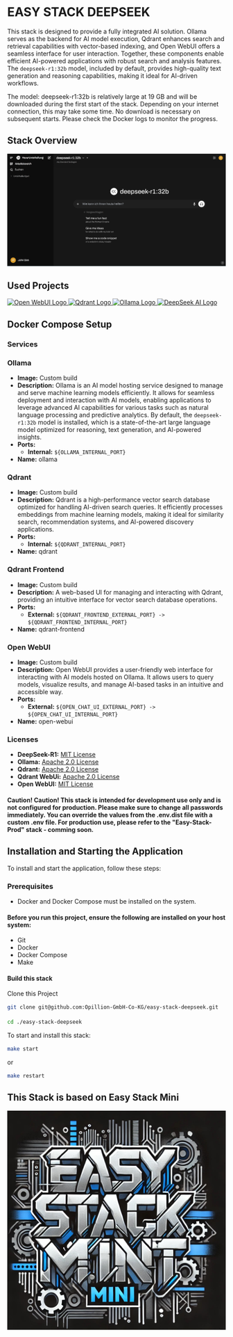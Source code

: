 # EASY STACK DEEPSEEK

This stack is designed to provide a fully integrated AI solution. Ollama serves as the backend for AI model execution, Qdrant enhances search and retrieval capabilities with vector-based indexing, and Open WebUI offers a seamless interface for user interaction. Together, these components enable efficient AI-powered applications with robust search and analysis features. The `deepseek-r1:32b` model, included by default, provides high-quality text generation and reasoning capabilities, making it ideal for AI-driven workflows.

The model: deepseek-r1:32b is relatively large at 19 GB and will be downloaded during the first start of the stack. Depending on your internet connection, this may take some time. No download is necessary on subsequent starts. Please check the Docker logs to monitor the progress.

## **Stack Overview**
![Alt text](.makefile/assets/app.png?raw=true" "Open Webui")

## Used Projects
<a href="https://github.com/open-webui/open-webui">
    <img src="https://avatars.githubusercontent.com/u/158137808?s=48&v=4" width="150" alt="Open WebUI Logo">
</a>
<a href="https://raw.githubusercontent.com/qdrant/qdrant">
    <img src="https://raw.githubusercontent.com/qdrant/qdrant/master/docs/logo.svg" width="150" alt="Qdrant Logo">
</a>
<a href="https://github.com/ollama/ollama">
    <img src="https://github.com/ollama/ollama/assets/3325447/0d0b44e2-8f4a-4e99-9b52-a5c1c741c8f7" width="150" alt="Ollama Logo">
</a>
<a href="https://raw.githubusercontent.com/deepseek-ai/DeepSeek-V2">
    <img src="https://raw.githubusercontent.com/deepseek-ai/DeepSeek-V2/refs/heads/main/figures/logo.svg" width="150" alt="DeepSeek AI Logo">
</a>


## Docker Compose Setup

### **Services**

### **Ollama**
- **Image:** Custom build
- **Description:** Ollama is an AI model hosting service designed to manage and serve machine learning models efficiently. It allows for seamless deployment and interaction with AI models, enabling applications to leverage advanced AI capabilities for various tasks such as natural language processing and predictive analytics. By default, the `deepseek-r1:32b` model is installed, which is a state-of-the-art large language model optimized for reasoning, text generation, and AI-powered insights.
- **Ports:**
  - **Internal:** `${OLLAMA_INTERNAL_PORT}`
- **Name:** ollama

### **Qdrant**
- **Image:** Custom build
- **Description:** Qdrant is a high-performance vector search database optimized for handling AI-driven search queries. It efficiently processes embeddings from machine learning models, making it ideal for similarity search, recommendation systems, and AI-powered discovery applications.
- **Ports:**
  - **Internal:** `${QDRANT_INTERNAL_PORT}`
- **Name:** qdrant

### **Qdrant Frontend**
- **Image:** Custom build
- **Description:** A web-based UI for managing and interacting with Qdrant, providing an intuitive interface for vector search database operations.
- **Ports:**
  - **External:** `${QDRANT_FRONTEND_EXTERNAL_PORT} -> ${QDRANT_FRONTEND_INTERNAL_PORT}`
- **Name:** qdrant-frontend

### **Open WebUI**
- **Image:** Custom build
- **Description:** Open WebUI provides a user-friendly web interface for interacting with AI models hosted on Ollama. It allows users to query models, visualize results, and manage AI-based tasks in an intuitive and accessible way.
- **Ports:**
  - **External:** `${OPEN_CHAT_UI_EXTERNAL_PORT} -> ${OPEN_CHAT_UI_INTERNAL_PORT}`
- **Name:** open-webui

### **Licenses**
- **DeepSeek-R1:** [MIT License](https://github.com/deepseek-ai/DeepSeek-R1/blob/main/LICENSE)
- **Ollama:** [Apache 2.0 License](https://github.com/jmorganca/ollama/blob/main/LICENSE)
- **Qdrant:** [Apache 2.0 License](https://github.com/qdrant/qdrant/blob/master/LICENSE)
- **Qdrant WebUi:** [Apache 2.0 License](https://github.com/qdrant/qdrant-web-ui/blob/master/LICENSE)
- **Open WebUI:** [MIT License](https://github.com/open-webui/open-webui/blob/main/LICENSE)

#### Caution! Caution! This stack is intended for development use only and is not configured for production. Please make sure to change all passwords immediately. You can override the values from the .env.dist file with a custom .env file. For production use, please refer to the "Easy-Stack-Prod" stack - comming soon.

## Installation and Starting the Application
To install and start the application, follow these steps:

### Prerequisites
- Docker and Docker Compose must be installed on the system.

#### Before you run this project, ensure the following are installed on your host system:

- Git
- Docker
- Docker Compose
- Make

#### Build this stack


Clone this Project

```sh
git clone git@github.com:Opillion-GmbH-Co-KG/easy-stack-deepseek.git

cd ./easy-stack-deepseek

 ```

To start and install this stack:

```sh
make start
 ```
or

```sh
make restart
```

## This Stack is based on Easy Stack Mini

[![Easy Stack Mini - DALL-E Image](.makefile/assets/easy-stack-mini.jpg?raw=true)](https://github.com/Opillion-GmbH-Co-KG/easy-stack-mini)


